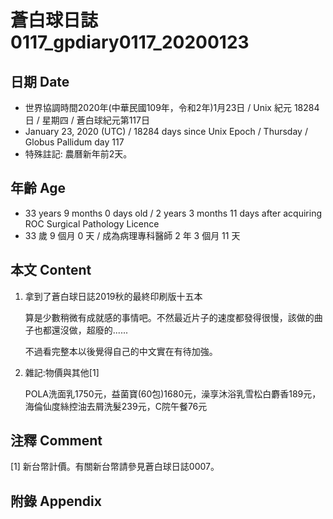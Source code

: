 # 蒼白球日誌0117_gpdiary0117_20200123 #

## 日期 Date ##

* 世界協調時間2020年(中華民國109年，令和2年)1月23日 / Unix 紀元 18284 日 / 星期四 / 蒼白球紀元第117日
* January 23, 2020 (UTC) / 18284 days since Unix Epoch / Thursday / Globus Pallidum day 117
* 特殊註記: 農曆新年前2天。

## 年齡 Age ##

* 33 years 9 months 0 days old / 2 years 3 months 11 days after acquiring ROC Surgical Pathology Licence
* 33 歲 9 個月 0 天 / 成為病理專科醫師 2 年 3 個月 11 天

## 本文 Content ##

1. 拿到了蒼白球日誌2019秋的最終印刷版十五本

    算是少數稍微有成就感的事情吧。不然最近片子的速度都發得很慢，該做的曲子也都還沒做，超廢的......

    不過看完整本以後覺得自己的中文實在有待加強。

2. 雜記:物價與其他[1]

    POLA洗面乳1750元，益菌寶(60包)1680元，澡享沐浴乳雪松白麝香189元，海倫仙度絲控油去屑洗髮239元，C院午餐76元

## 注釋 Comment ##

[1] 新台幣計價。有關新台幣請參見蒼白球日誌0007。

## 附錄 Appendix ##